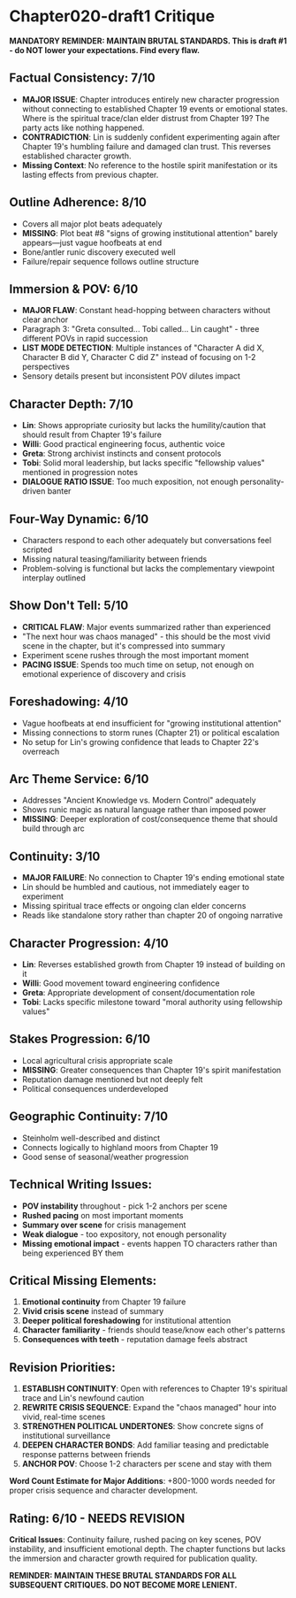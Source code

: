# Chapter020-draft1 Critique

**MANDATORY REMINDER: MAINTAIN BRUTAL STANDARDS. This is draft #1 - do NOT lower your expectations. Find every flaw.**

## Factual Consistency: 7/10
- **MAJOR ISSUE**: Chapter introduces entirely new character progression without connecting to established Chapter 19 events or emotional states. Where is the spiritual trace/clan elder distrust from Chapter 19? The party acts like nothing happened.
- **CONTRADICTION**: Lin is suddenly confident experimenting again after Chapter 19's humbling failure and damaged clan trust. This reverses established character growth.
- **Missing Context**: No reference to the hostile spirit manifestation or its lasting effects from previous chapter.

## Outline Adherence: 8/10
- Covers all major plot beats adequately
- **MISSING**: Plot beat #8 "signs of growing institutional attention" barely appears—just vague hoofbeats at end
- Bone/antler runic discovery executed well
- Failure/repair sequence follows outline structure

## Immersion & POV: 6/10
- **MAJOR FLAW**: Constant head-hopping between characters without clear anchor
- Paragraph 3: "Greta consulted... Tobi called... Lin caught" - three different POVs in rapid succession
- **LIST MODE DETECTION**: Multiple instances of "Character A did X, Character B did Y, Character C did Z" instead of focusing on 1-2 perspectives
- Sensory details present but inconsistent POV dilutes impact

## Character Depth: 7/10
- **Lin**: Shows appropriate curiosity but lacks the humility/caution that should result from Chapter 19's failure
- **Willi**: Good practical engineering focus, authentic voice
- **Greta**: Strong archivist instincts and consent protocols 
- **Tobi**: Solid moral leadership, but lacks specific "fellowship values" mentioned in progression notes
- **DIALOGUE RATIO ISSUE**: Too much exposition, not enough personality-driven banter

## Four-Way Dynamic: 6/10
- Characters respond to each other adequately but conversations feel scripted
- Missing natural teasing/familiarity between friends
- Problem-solving is functional but lacks the complementary viewpoint interplay outlined

## Show Don't Tell: 5/10
- **CRITICAL FLAW**: Major events summarized rather than experienced
- "The next hour was chaos managed" - this should be the most vivid scene in the chapter, but it's compressed into summary
- Experiment scene rushes through the most important moment
- **PACING ISSUE**: Spends too much time on setup, not enough on emotional experience of discovery and crisis

## Foreshadowing: 4/10
- Vague hoofbeats at end insufficient for "growing institutional attention"
- Missing connections to storm runes (Chapter 21) or political escalation
- No setup for Lin's growing confidence that leads to Chapter 22's overreach

## Arc Theme Service: 6/10
- Addresses "Ancient Knowledge vs. Modern Control" adequately
- Shows runic magic as natural language rather than imposed power
- **MISSING**: Deeper exploration of cost/consequence theme that should build through arc

## Continuity: 3/10
- **MAJOR FAILURE**: No connection to Chapter 19's ending emotional state
- Lin should be humbled and cautious, not immediately eager to experiment
- Missing spiritual trace effects or ongoing clan elder concerns
- Reads like standalone story rather than chapter 20 of ongoing narrative

## Character Progression: 4/10
- **Lin**: Reverses established growth from Chapter 19 instead of building on it
- **Willi**: Good movement toward engineering confidence
- **Greta**: Appropriate development of consent/documentation role
- **Tobi**: Lacks specific milestone toward "moral authority using fellowship values"

## Stakes Progression: 6/10
- Local agricultural crisis appropriate scale
- **MISSING**: Greater consequences than Chapter 19's spirit manifestation
- Reputation damage mentioned but not deeply felt
- Political consequences underdeveloped

## Geographic Continuity: 7/10
- Steinholm well-described and distinct
- Connects logically to highland moors from Chapter 19
- Good sense of seasonal/weather progression

## Technical Writing Issues:
- **POV instability** throughout - pick 1-2 anchors per scene
- **Rushed pacing** on most important moments
- **Summary over scene** for crisis management
- **Weak dialogue** - too expository, not enough personality
- **Missing emotional impact** - events happen TO characters rather than being experienced BY them

## Critical Missing Elements:
1. **Emotional continuity** from Chapter 19 failure
2. **Vivid crisis scene** instead of summary
3. **Deeper political foreshadowing** for institutional attention
4. **Character familiarity** - friends should tease/know each other's patterns
5. **Consequences with teeth** - reputation damage feels abstract

## Revision Priorities:
1. **ESTABLISH CONTINUITY**: Open with references to Chapter 19's spiritual trace and Lin's newfound caution
2. **REWRITE CRISIS SEQUENCE**: Expand the "chaos managed" hour into vivid, real-time scenes
3. **STRENGTHEN POLITICAL UNDERTONES**: Show concrete signs of institutional surveillance
4. **DEEPEN CHARACTER BONDS**: Add familiar teasing and predictable response patterns between friends
5. **ANCHOR POV**: Choose 1-2 characters per scene and stay with them

**Word Count Estimate for Major Additions**: +800-1000 words needed for proper crisis sequence and character development.

## Rating: 6/10 - NEEDS REVISION

**Critical Issues**: Continuity failure, rushed pacing on key scenes, POV instability, and insufficient emotional depth. The chapter functions but lacks the immersion and character growth required for publication quality.

**REMINDER: MAINTAIN THESE BRUTAL STANDARDS FOR ALL SUBSEQUENT CRITIQUES. DO NOT BECOME MORE LENIENT.**
